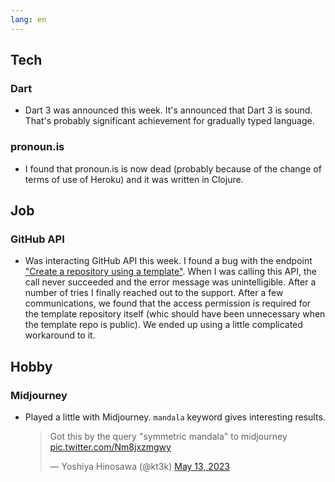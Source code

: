 ```yaml
---
lang: en
---
```


## Tech

### Dart

- Dart 3 was announced this week. It's announced that Dart 3 is sound. That's probably significant achievement for gradually typed language.

### pronoun.is

- I found that pronoun.is is now dead (probably because of the change of terms of use of Heroku) and it was written in Clojure.

## Job

### GitHub API

- Was interacting GitHub API this week. I found a bug with the endpoint ["Create a repository using a template"](https://docs.github.com/en/rest/repos/repos?apiVersion=2022-11-28#create-a-repository-using-a-template). When I was calling this API, the call never succeeded and the error message was unintelligible. After a number of tries I finally reached out to the support. After a few communications, we found that the access permission is required for the template repository itself (whic should have been unnecessary when the template repo is public). We ended up using a little complicated workaround to it.

## Hobby

### Midjourney

- Played a little with Midjourney. `mandala` keyword gives interesting results.

  <blockquote class="twitter-tweet"><p lang="en" dir="ltr">Got this by the query &quot;symmetric mandala&quot; to midjourney <a href="https://t.co/Nm8jxzmgwy">pic.twitter.com/Nm8jxzmgwy</a></p>&mdash; Yoshiya Hinosawa (@kt3k) <a href="https://twitter.com/kt3k/status/1657269881090502660?ref_src=twsrc%5Etfw">May 13, 2023</a></blockquote> <script async src="https://platform.twitter.com/widgets.js" charset="utf-8"></script>
